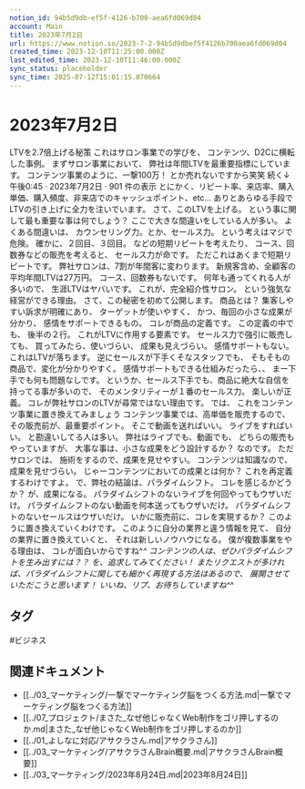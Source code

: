 ```yaml
---
notion_id: 94b5d9db-ef5f-4126-b700-aea6fd069d04
account: Main
title: 2023年7月2日
url: https://www.notion.so/2023-7-2-94b5d9dbef5f4126b700aea6fd069d04
created_time: 2023-12-10T11:25:00.000Z
last_edited_time: 2023-12-10T11:46:00.000Z
sync_status: placeholder
sync_time: 2025-07-12T15:01:15.070664
---
```

# 2023年7月2日

LTVを2.7倍上げる秘策
これはサロン事業での学びを、
コンテンツ、D2Cに横転した事例。
まずサロン事業において、
弊社は年間LTVを最重要指標にしています。
コンテンツ事業のように、一撃100万！
とか売れないですから笑笑
続く↓
午後0:45 · 2023年7月2日
·
901
件の表示
とにかく、リピート率、来店率、購入単価、購入頻度、非来店でのキャッシュポイント、etc...
ありとあらゆる手段でLTVの引き上げに全力を注いでいます。
さて、このLTVを上げる。
という事に関して最も重要な事は何でしょう？
ここで大きな間違いをしている人が多い。
よくある間違いは、
カウンセリング力。とか、セールス力。
という考えはマジで危険。
確かに、２回目、３回目。
などの短期リピートを考えたり、
コース、回数券などの販売を考えると、
セールス力が命です。
ただこれはあくまで短期リピートです。
弊社サロンは、7割が年間客に変わります。
新規客含め、全顧客の平均年間LTVは27万円。
コース、回数券もないです。
何年も通ってくれる人が多いので、
生涯LTVはヤバいです。
これが、完全紹介性サロン。
という強気な経営ができる理由。
さて、この秘密を初めて公開します。
商品とは？
集客しやすい訴求が明確にあり、
ターゲットが使いやすく、
かつ、毎回の小さな成果が分かり、
感情をサポートできるもの。
コレが商品の定義です。
この定義の中でも、
後半の２行。
これがLTVに作用する要素です。
セールス力で強引に販売しても、
買ってみたら、使いづらい、
成果も見えづらい。
感情サポートもない。
これはLTVが落ちます。
逆にセールスが下手くそなスタッフでも、
そもそもの商品で、変化が分かりやすく。
感情サポートもできる仕組みだったら、、
まー下手でも何も問題なしです。
というか、セールス下手でも、商品に絶大な自信を持ってる事が多いので、
そのメンタリティーが１番のセールス力。
楽しいが正義。
コレが弊社サロンのLTVが尋常ではない理由です。
では、
これをコンテンツ事業に置き換えてみましょう
コンテンツ事業では、高単価を販売するので、
その販売前が、最重要ポイント。
そこで動画を送ればいい。
ライブをすればいい。
と勘違いしてる人は多い。
弊社はライブでも、動画でも、
どちらの販売もやっていますが、
大事な事は、小さな成果をどう設計するか？
なのです。
ただサロンでは、
施術をするので、成果を見せやすい。
コンテンツは知識なので、成果を見せづらい。
じゃーコンテンツにおいての成果とは何か？
これを再定義するわけですよ。
で、弊社の結論は、パラダイムシフト。
コレを感じるかどうか？
が、成果になる。
パラダイムシフトのないライブを何回やってもウザいだけ。
パラダイムシフトのない動画を何本送ってもウザいだけ。
パラダイムシフトのないセールスはウザいだけ。
いかに販売前に、コレを実現するか？
このように置き換えていくわけです。
このように自分の業界と違う情報を見て、
自分の業界に置き換えていくと、
それは新しいノウハウになる。
僕が複数事業をやる理由は、
コレが面白いからですね^_^
コンテンツの人は、ぜひパラダイムシフトを生み出すには？？
を、追求してみてください！
またリクエストが多ければ、パラダイムシフトに関しても細かく再現する方法はあるので、
展開させていただこうと思います！
いいね、リプ、お待ちしていますね^_^

## タグ

#ビジネス 

## 関連ドキュメント

- [[../03_マーケティング/一撃でマーケティング脳をつくる方法.md|一撃でマーケティング脳をつくる方法]]
- [[../07_プロジェクト/まさた_なぜ他じゃなくWeb制作をゴリ押しするのか.md|まさた_なぜ他じゃなくWeb制作をゴリ押しするのか]]
- [[../01_よしなに対応/アサクラさん.md|アサクラさん]]
- [[../03_マーケティング/アサクラさんBrain概要.md|アサクラさんBrain概要]]
- [[../03_マーケティング/2023年8月24日.md|2023年8月24日]]
